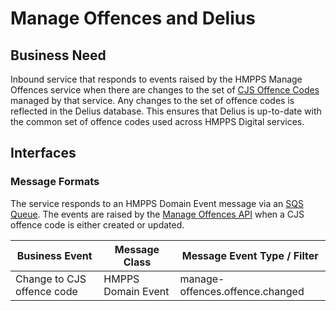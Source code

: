 # Manage Offences and Delius

## Business Need

Inbound service that responds to events raised by the HMPPS Manage Offences service when there are changes to the set of [CJS Offence Codes](https://www.criminaljusticehub.org.uk/jargon-buster/cjs-offence-code/) managed by that service. Any changes to the set of offence codes is reflected in the Delius database. This ensures that Delius is up-to-date with the common set of offence codes used across HMPPS Digital services.

## Interfaces

### Message Formats

The service responds to an HMPPS Domain Event message via an
[SQS Queue](https://github.com/ministryofjustice/cloud-platform-environments/blob/main/namespaces/live.cloud-platform.service.justice.gov.uk/hmpps-probation-integration-services-prod/resources/manage-offences-and-delius-queue.tf).
The events are raised by the [Manage Offences API](https://github.com/ministryofjustice/hmpps-manage-offences-api) when a CJS offence code is either created or updated.

| Business Event             | Message Class      | Message Event Type / Filter     |
|----------------------------|--------------------|---------------------------------|
| Change to CJS offence code | HMPPS Domain Event | manage-offences.offence.changed |
